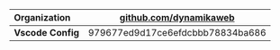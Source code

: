 | **Organization** | [github.com/dynamikaweb](https://github.com/dynamikaweb) |
| :----------------------- | ------------------------- |
| **Vscode Config** | 979677ed9d17ce6efdcbbb78834ba686 |
